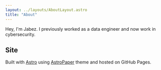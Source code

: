 ```yaml
---
layout: ../layouts/AboutLayout.astro
title: "About"
---
```


Hey, I'm Jabez. I previously worked as a data engineer and now work in cybersecurity.

## Site

Built with [Astro](https://astro.build/) using [AstroPaper](https://github.com/satnaing/astro-paper) theme and hosted on GitHub Pages.
